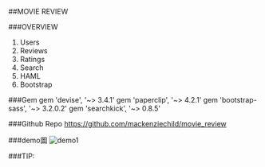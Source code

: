 ##MOVIE REVIEW

###OVERVIEW
1. Users
2. Reviews
3. Ratings
4. Search
5. HAML
6. Bootstrap


###Gem
gem 'devise', '~> 3.4.1'
gem 'paperclip', '~> 4.2.1'
gem 'bootstrap-sass', '~> 3.2.0.2'
gem 'searchkick', '~> 0.8.5'



###Github Repo
https://github.com/mackenziechild/movie_review


###demo圖
![demo1](https://github.com/coolsea/rails-12in12-movie_review/raw/master/app/assets/images/2015-02-08.png)


###TIP:
